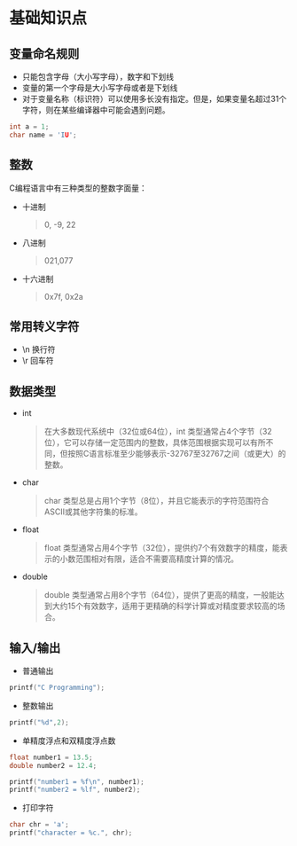 # 基础知识点

## 变量命名规则

- 只能包含字母（大小写字母），数字和下划线
- 变量的第一个字母是大小写字母或者是下划线
- 对于变量名称（标识符）可以使用多长没有指定。但是，如果变量名超过31个字符，则在某些编译器中可能会遇到问题。

```c
int a = 1;
char name = 'IU';
```

## 整数

C编程语言中有三种类型的整数字面量：

- 十进制
  > 0, -9, 22
- 八进制
  > 021,077
- 十六进制
  > 0x7f, 0x2a

## 常用转义字符

- \n 换行符
- \r 回车符

## 数据类型

- int 
  > 在大多数现代系统中（32位或64位），int 类型通常占4个字节（32位），它可以存储一定范围内的整数，具体范围根据实现可以有所不同，但按照C语言标准至少能够表示-32767至32767之间（或更大）的整数。
- char
  > char 类型总是占用1个字节（8位），并且它能表示的字符范围符合ASCII或其他字符集的标准。
- float
  > float 类型通常占用4个字节（32位），提供约7个有效数字的精度，能表示的小数范围相对有限，适合不需要高精度计算的情况。
- double
  > double 类型通常占用8个字节（64位），提供了更高的精度，一般能达到大约15个有效数字，适用于更精确的科学计算或对精度要求较高的场合。

## 输入/输出 

- 普通输出
```c
printf("C Programming");
```
- 整数输出
```c
printf("%d",2);
```
- 单精度浮点和双精度浮点数
```c
float number1 = 13.5;
double number2 = 12.4;

printf("number1 = %f\n", number1);
printf("number2 = %lf", number2);
```
- 打印字符
```c
char chr = 'a';    
printf("character = %c.", chr);  
```
